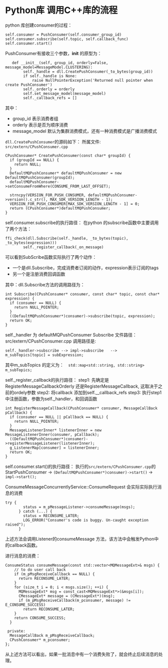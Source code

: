 # Python库 调用C++库的流程
python 库创建consumer的过程：
```
self.consumer = PushConsumer(self.consumer_group_id)
self.consumer.subscribe(self.topic, self.callback_func)
self.consumer.start()
```

PushConsumer有接收三个参数，__init__ 的原型为：
```
   def __init__(self, group_id, orderly=False, message_model=MessageModel.CLUSTERING):
        self._handle = dll.CreatePushConsumer(_to_bytes(group_id))
        if self._handle is None:
            raise NullPointerException('Returned null pointer when create PushConsumer')
        self._orderly = orderly
        self.set_message_model(message_model)
        self._callback_refs = []
```
其中：
 - group_id 表示消费者组
 - orderly 表示是否为顺序消费
 - message_model 默认为集群消费模式，还有一种消费模式是广播消费模式

`dll.CreatePushConsumer`的源码如下：
所属文件: `src/extern/CPushConsumer.cpp`

```
CPushConsumer* CreatePushConsumer(const char* groupId) {
  if (groupId == NULL) {
    return NULL;
  }
  DefaultMQPushConsumer* defaultMQPushConsumer = new DefaultMQPushConsumer(groupId);
  defaultMQPushConsumer->setConsumeFromWhere(CONSUME_FROM_LAST_OFFSET);

  strncpy(VERSION_FOR_PUSH_CONSUMER, defaultMQPushConsumer->version().c_str(), MAX_SDK_VERSION_LENGTH - 1);
  VERSION_FOR_PUSH_CONSUMER[MAX_SDK_VERSION_LENGTH - 1] = 0;
  return (CPushConsumer*)defaultMQPushConsumer;
}

```
self.consumer.subscribe的执行路径：
在python 的subscribe函数中主要调用了两个方法：
```
ffi_check(dll.Subscribe(self._handle, _to_bytes(topic), _to_bytes(expression)))
        self._register_callback(_on_message)
```

可以看到SubScribe函数实际执行了两个动作：
 - 一个是dll.Subscribe，完成消费者订阅的动作，expression表示订阅的tags
 - 另一个是注册消费回调函数

其中：dll.Subscribe方法的调用路径为：
```
int Subscribe(CPushConsumer* consumer, const char* topic, const char* expression) {
  if (consumer == NULL) {
    return NULL_POINTER;
  }
  ((DefaultMQPushConsumer*)consumer)->subscribe(topic, expression);
  return OK;
}
```
self._handler 为 defaultMQPushConsumer
Subscribe 文件路径：src/extern/CPushConsumer.cpp
调用路径是:
```
self._handler->subscribe --> impl->subscribe   --> 
m_subTopics[topic] = subExpression; 
```
其中m_subTopics 的定义为：`  std::map<std::string, std::string> m_subTopics;`

self._register_callback的执行路径：
step1: 先确定是RegisterMessageCallbackOrderly 还是RegisterMessageCallback, 这取决于之前的ordely参数
step2: 将callback 添加到self.__callback_refs
step3: 执行step1中注册函数，参数为self._handler，和回调函数
```
int RegisterMessageCallback(CPushConsumer* consumer, MessageCallBack pCallback) {
  if (consumer == NULL || pCallback == NULL) {
    return NULL_POINTER;
  }
  MessageListenerInner* listenerInner = new MessageListenerInner(consumer, pCallback);
  ((DefaultMQPushConsumer*)consumer)->registerMessageListener(listenerInner);
  g_ListenerMap[consumer] = listenerInner;
  return OK;
}
```

self.consumer.start()的执行路径：
执行的`src/extern/CPushConsumer.cpp`的 StartPushConsumer
-> `(DefaultMQPushConsumer*)consumer)->start()` -> `impl->start();` 

ConsumeMessageConcurrentlyService::ConsumeRequest 会实际实际执行消息的消费
```
try {
        status = m_pMessageListener->consumeMessage(msgs);
      } catch (...) {
        status = RECONSUME_LATER;
        LOG_ERROR("Consumer's code is buggy. Un-caught exception raised");
      }
```
上述方法会调用Listener的consumeMessage 方法，该方法中会触发Python中的callback函数。

进行消息的消费：
```
ConsumeStatus consumeMessage(const std::vector<MQMessageExt>& msgs) {
    // to do user call back
    if (m_pMsgReceiveCallback == NULL) {
      return RECONSUME_LATER;
    }
    for (size_t i = 0; i < msgs.size(); ++i) {
      MQMessageExt* msg = const_cast<MQMessageExt*>(&msgs[i]);
      CMessageExt* message = (CMessageExt*)(msg);
      if (m_pMsgReceiveCallback(m_pconsumer, message) != E_CONSUME_SUCCESS)
        return RECONSUME_LATER;
    }
    return CONSUME_SUCCESS;
  }

 private:
  MessageCallBack m_pMsgReceiveCallback;
  CPushConsumer* m_pconsumer;
};
```
从上述方法可以看出，如果一批消息中有一个消费失败了，就会终止后续消息的处理。

